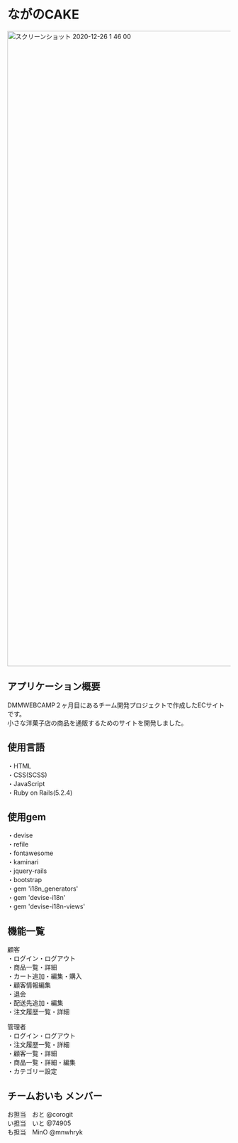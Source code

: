 # ながのCAKE

<img width="1430" alt="スクリーンショット 2020-12-26 1 46 00" src="https://user-images.githubusercontent.com/66649016/103139087-3348d680-471c-11eb-8993-b1fe75bf9ec3.png">

## アプリケーション概要

DMMWEBCAMP２ヶ月目にあるチーム開発プロジェクトで作成したECサイトです。  
小さな洋菓子店の商品を通販するためのサイトを開発しました。  

## 使用言語

・HTML  
・CSS(SCSS)  
・JavaScript  
・Ruby on Rails(5.2.4)  


## 使用gem

・devise  
・refile  
・fontawesome  
・kaminari  
・jquery-rails  
・bootstrap  
・gem 'i18n_generators'  
・gem 'devise-i18n'  
・gem 'devise-i18n-views'  


## 機能一覧

顧客  
・ログイン・ログアウト  
・商品一覧・詳細  
・カート追加・編集・購入  
・顧客情報編集  
・退会  
・配送先追加・編集  
・注文履歴一覧・詳細  

管理者  
・ログイン・ログアウト  
・注文履歴一覧・詳細  
・顧客一覧・詳細  
・商品一覧・詳細・編集  
・カテゴリー設定


## チームおいも メンバー

お担当　おと  @corogit  
い担当　いと  @74905  
も担当　MinO @mnwhryk  
　

